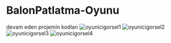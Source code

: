 # BalonPatlatma-Oyunu
devam eden projemin kodları
![oyunicigorsel1](https://user-images.githubusercontent.com/97924249/166164405-51a721db-fa39-4448-96c5-57f1a1d12dad.png)
![oyunicigorsel2](https://user-images.githubusercontent.com/97924249/166164408-1b6862d3-ead3-4e7b-ab98-d2c3c513aa4d.png)
![oyunicigorsel3](https://user-images.githubusercontent.com/97924249/166164411-82fb8c8b-cd93-4dba-88c9-2a765ed20e44.png)
![oyunicigorsel4](https://user-images.githubusercontent.com/97924249/166164413-3a3ae02d-87eb-4465-a1c5-821ecec2e7c9.png)
